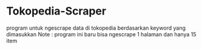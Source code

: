 # Tokopedia-Scraper
program untuk ngescrape data di tokopedia berdasarkan keyword yang dimasukkan
Note : program ini baru bisa ngescrape 1 halaman dan hanya 15 item
